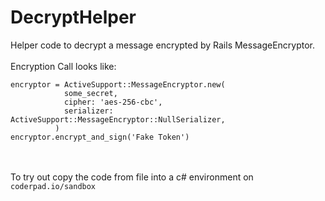 # DecryptHelper
Helper code to decrypt a message encrypted by Rails MessageEncryptor. <br/><br/>
Encryption Call looks like:
```
encryptor = ActiveSupport::MessageEncryptor.new(
            some_secret,
            cipher: 'aes-256-cbc',
            serializer: ActiveSupport::MessageEncryptor::NullSerializer,
          )
encryptor.encrypt_and_sign('Fake Token')
```
<br/><br/>
To try out copy the code from file into a c# environment on `coderpad.io/sandbox`
